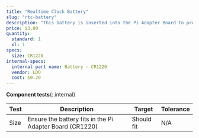 ```yaml
---
title: "Realtime Clock Battery"
slug: "rtc-battery"
description: "This battery is inserted into the Pi Adapter Board to provide power for the realtime clock."
price: $3.00
quantity:
  standard: 1
  xl: 1
specs:
  size: CR1220
internal-specs:
  internal part name: Battery - CR1220
  vendor: LDO
  cost: $0.20
---
```


**Component tests**{:.internal}

|Test         |Description  |Target       |Tolerance    |
|-------------|-------------|-------------|-------------|
|Size         |Ensure the battery fits in the Pi Adapter Board (CR1220)|Should fit|N/A
